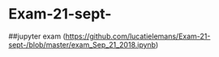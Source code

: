 # Exam-21-sept-

##jupyter exam (https://github.com/lucatielemans/Exam-21-sept-/blob/master/exam_Sep_21_2018.ipynb)
